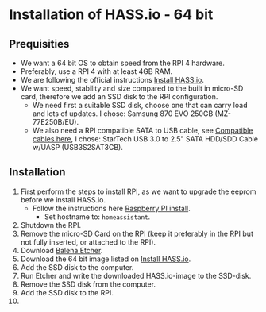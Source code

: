 # Installation of HASS.io - 64 bit

## Prequisities

- We want a 64 bit OS to obtain speed from the RPI 4 hardware.
- Preferably, use a RPI 4 with at least 4GB RAM.
- We are following the official instructions [Install HASS.io](https://www.home-assistant.io/installation/raspberrypi).
- We want speed, stability and size compared to the built in micro-SD card, therefore we add an SSD disk to the RPI configuration.
  - We need first a suitable SSD disk, choose one that can carry load and lots of updates. I chose: Samsung 870 EVO 250GB (MZ-77E250B/EU).
  - We also need a RPI compatible SATA to USB cable, see [Compatible cables here](https://jamesachambers.com/raspberry-pi-4-usb-boot-config-guide-for-ssd-flash-drives/), I chose: StarTech USB 3.0 to 2.5" SATA HDD/SDD Cable w/UASP (USB3S2SAT3CB).

## Installation

1. First perform the steps to install RPI, as we want to upgrade the eeprom before we install HASS.io.
   - Follow the instructions here [Raspberry PI install](https://github.com/slittorin/raspberrypi-install).
     - Set hostname to: `homeassistant`.
2. Shutdown the RPI.
4. Remove the micro-SD Card on the RPI (keep it preferably in the RPI but not fully inserted, or attached to the RPI).
5. Download [Balena Etcher](https://www.balena.io/etcher/).
6. Download the 64 bit image listed on [Install HASS.io](https://www.home-assistant.io/installation/raspberrypi).
7. Add the SSD disk to the computer.
8. Run Etcher and write the downloaded HASS.io-image to the SSD-disk.
9. Remove the SSD disk from the computer.
10. Add the SSD disk to the RPI.
11. 
